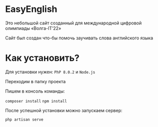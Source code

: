 # EasyEnglish

Это небольшой сайт созданный для международной цифровой олимпиады «Волга-IT’22»

Сайт был создан что-бы помочь заучивать слова английского языка

# Как установить?

Для установки нужен: `PhP 8.0.2` и `Node.js`

Переходим в папку проекта

Пишем в консоль команды:

`composer install`
`npm install`

После успешной установки можно запускаем сервер:

`php artisan serve`
